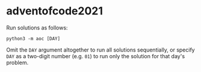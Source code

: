 # adventofcode2021

Run solutions as follows:

```
python3 -m aoc [DAY]
```

Omit the `DAY` argument altogether to run all solutions sequentially, or specify `DAY` as a two-digit number (e.g. `01`) to run only the solution for that day's problem.
